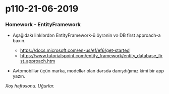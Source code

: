 # p110-21-06-2019

### Homework - EntityFramework
- Aşağıdakı linklərdən EntityFramework-ü öyrənin və DB first approach-a baxın.
  - https://docs.microsoft.com/en-us/ef/ef6/get-started
  - https://www.tutorialspoint.com/entity_framework/entity_database_first_approach.htm
  
- Avtomobillər üçün marka, modellər olan dərsdə danışdığımız kimi bir app yazın.

*Xoş həftəsonu. Uğurlar.*
